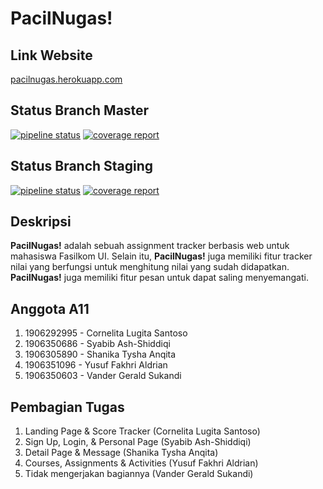 # PacilNugas!

## Link Website

[pacilnugas.herokuapp.com](https://pacilnugas.herokuapp.com)

## Status Branch Master

[![pipeline status](https://gitlab.com/a11-pacilnugas/pacilnugas/badges/master/pipeline.svg)](https://gitlab.com/a11-pacilnugas/pacilnugas/-/commits/master)
[![coverage report](https://gitlab.com/a11-pacilnugas/pacilnugas/badges/master/coverage.svg)](https://gitlab.com/a11-pacilnugas/pacilnugas/-/commits/master)

## Status Branch Staging

[![pipeline status](https://gitlab.com/a11-pacilnugas/pacilnugas/badges/staging/pipeline.svg)](https://gitlab.com/a11-pacilnugas/pacilnugas/-/commits/staging)
[![coverage report](https://gitlab.com/a11-pacilnugas/pacilnugas/badges/staging/coverage.svg)](https://gitlab.com/a11-pacilnugas/pacilnugas/-/commits/staging)

## Deskripsi

**PacilNugas!** adalah sebuah assignment tracker berbasis web untuk mahasiswa Fasilkom UI. Selain itu, **PacilNugas!** juga memiliki fitur tracker nilai yang berfungsi untuk menghitung nilai yang sudah didapatkan. **PacilNugas!** juga memiliki fitur pesan untuk dapat saling menyemangati.

## Anggota A11

1. 1906292995 - Cornelita Lugita Santoso
2. 1906350686 - Syabib Ash-Shiddiqi
3. 1906305890 - Shanika Tysha Anqita
4. 1906351096 - Yusuf Fakhri Aldrian
5. 1906350603 - Vander Gerald Sukandi

## Pembagian Tugas

1. Landing Page & Score Tracker (Cornelita Lugita Santoso)
2. Sign Up, Login, & Personal Page (Syabib Ash-Shiddiqi)
3. Detail Page & Message (Shanika Tysha Anqita)
4. Courses, Assignments & Activities (Yusuf Fakhri Aldrian)
5. Tidak mengerjakan bagiannya (Vander Gerald Sukandi)
